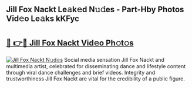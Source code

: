 ## Jill Fox Nackt Le𝚊k𝚎d N𝚞𝚍es - Part-Hby Photos Vid𝚎o Le𝚊ks kKFyc

# <h2><a href="http://fbaw6w7.evod.top/?m=Jill+Fox+Nackt">🔗 👉🔴 Jill Fox Nackt Vid𝚎o Ph𝚘t𝚘s</a></h2>

[![Jill Fox Nackt N𝚞d𝚎s](https://i.imgur.com/8V9OHl7.gif)](http://fbaw6w7.evod.top/?m=Jill+Fox+Nackt)
Social media sensation Jill Fox Nackt and multimedia artist, celebrated for disseminating dance and lifestyle content through viral dance challenges and brief videos. Integrity and trustworthiness Jill Fox Nackt are vital for the credibility of a public figure. 
